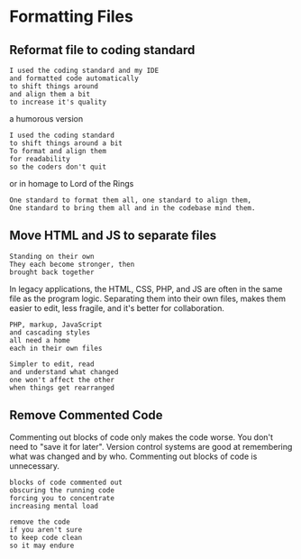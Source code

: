
# Formatting Files

## Reformat file to coding standard

```
I used the coding standard and my IDE
and formatted code automatically 
to shift things around
and align them a bit
to increase it's quality
```

a humorous version

```
I used the coding standard
to shift things around a bit
To format and align them
for readability
so the coders don't quit
```

or in homage to Lord of the Rings  

```
One standard to format them all, one standard to align them,
One standard to bring them all and in the codebase mind them.
```

## Move HTML and JS to separate files

```
Standing on their own
They each become stronger, then
brought back together
```

In legacy applications, the HTML, CSS, PHP, and JS are often in the same file as the program logic. Separating them into their own files, makes them easier to edit, less fragile, and it's better for collaboration.  

```
PHP, markup, JavaScript
and cascading styles
all need a home
each in their own files

Simpler to edit, read
and understand what changed
one won't affect the other
when things get rearranged
```

## Remove Commented Code

Commenting out blocks of code only makes the code worse. You don't need to
"save it for later".  Version control systems are good at remembering what was
changed and by who.  Commenting out blocks of code is unnecessary.

```
blocks of code commented out
obscuring the running code
forcing you to concentrate
increasing mental load

remove the code
if you aren't sure
to keep code clean
so it may endure
```

